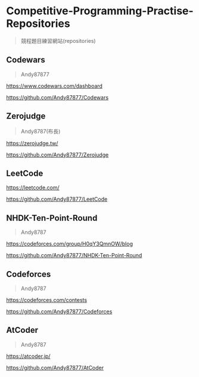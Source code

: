 # Competitive-Programming-Practise-Repositories 
> 競程題目練習網站(repositories)

## Codewars
> Andy87877

https://www.codewars.com/dashboard

https://github.com/Andy87877/Codewars

## Zerojudge
> Andy8787(布長)

https://zerojudge.tw/

https://github.com/Andy87877/Zerojudge

## LeetCode

https://leetcode.com/

https://github.com/Andy87877/LeetCode

## NHDK-Ten-Point-Round
> Andy8787

https://codeforces.com/group/H0qY3QmnOW/blog

https://github.com/Andy87877/NHDK-Ten-Point-Round

## Codeforces
> Andy8787

https://codeforces.com/contests

https://github.com/Andy87877/Codeforces

## AtCoder
> Andy8787

https://atcoder.jp/

https://github.com/Andy87877/AtCoder
